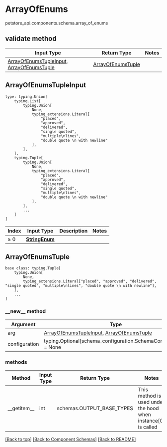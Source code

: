# ArrayOfEnums
petstore_api.components.schema.array_of_enums

## validate method
Input Type | Return Type | Notes
------------ | ------------- | -------------
[ArrayOfEnumsTupleInput](#arrayofenumstupleinput), [ArrayOfEnumsTuple](#arrayofenumstuple) | [ArrayOfEnumsTuple](#arrayofenumstuple) |

## ArrayOfEnumsTupleInput
```
type: typing.Union[
    typing.List[
        typing.Union[
            None,
            typing_extensions.Literal[
                "placed",
                "approved",
                "delivered",
                "single quoted",
                "multiple\nlines",
                "double quote \n with newline"
            ],
        ],
    ],
    typing.Tuple[
        typing.Union[
            None,
            typing_extensions.Literal[
                "placed",
                "approved",
                "delivered",
                "single quoted",
                "multiple\nlines",
                "double quote \n with newline"
            ],
        ],
        ...
    ]
]
```
Index | Input Type | Description | Notes
------------- | ------------- | ------------- | -------------
≥ 0 | [**StringEnum**](string_enum.md) |  |

## ArrayOfEnumsTuple
```
base class: typing.Tuple[
    typing.Union[
        None,
        typing_extensions.Literal["placed", "approved", "delivered", "single quoted", "multiple\nlines", "double quote \n with newline"],
    ],
    ...
]
```
### &lowbar;&lowbar;new&lowbar;&lowbar; method
Argument | Type
-------- | ------
arg      | [ArrayOfEnumsTupleInput](#arrayofenumstupleinput), [ArrayOfEnumsTuple](#arrayofenumstuple)
configuration | typing.Optional[schema_configuration.SchemaConfiguration] = None

### methods
Method | Input Type | Return Type | Notes
------ | ---------- | ----------- | ------
&lowbar;&lowbar;getitem&lowbar;&lowbar; | int | schemas.OUTPUT_BASE_TYPES | This method is used under the hood when instance[0] is called

[[Back to top]](#top) [[Back to Component Schemas]](../../../README.md#Component-Schemas) [[Back to README]](../../../README.md)

